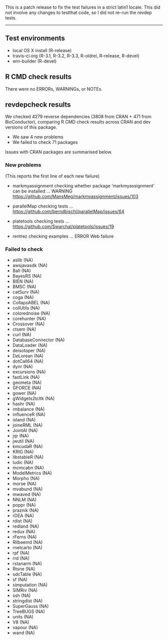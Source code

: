 This is a patch release to fix the test failures in a strict latin1 locale. This did not involve any changes to testthat code, so I did not re-run the revdep tests.

---

## Test environments

* local OS X install (R-release)
* travis-ci.org (R-3.1, R-3.2, R-3.3, R-oldrel, R-release, R-devel)
* win-builder (R-devel)

## R CMD check results

There were no ERRORs, WARNINGs, or NOTEs.

## revdepcheck results

We checked 4279 reverse dependencies (3808 from CRAN + 471 from BioConductor), comparing R CMD check results across CRAN and dev versions of this package.

 * We saw 4 new problems
 * We failed to check 71 packages

Issues with CRAN packages are summarised below.

### New problems
(This reports the first line of each new failure)

* markmyassignment
  checking whether package ‘markmyassignment’ can be installed ... WARNING
  https://github.com/MansMeg/markmyassignment/issues/103
  
* parallelMap
  checking tests ...
  https://github.com/berndbischl/parallelMap/issues/64

* platetools
  checking tests ...
  https://github.com/Swarchal/platetools/issues/19

* rentrez
  checking examples ... ERROR
  Web failure

### Failed to check

* aslib             (NA)
* awsjavasdk        (NA)
* Ball              (NA)
* BayesRS           (NA)
* BIEN              (NA)
* BMSC              (NA)
* catSurv           (NA)
* coga              (NA)
* CollapsABEL       (NA)
* collUtils         (NA)
* colorednoise      (NA)
* corehunter        (NA)
* Crossover         (NA)
* ctsem             (NA)
* curl              (NA)
* DatabaseConnector (NA)
* DataLoader        (NA)
* deisotoper        (NA)
* DeLorean          (NA)
* dotCall64         (NA)
* dynr              (NA)
* excursions        (NA)
* fastLink          (NA)
* geometa           (NA)
* GFORCE            (NA)
* gower             (NA)
* gWidgets2tcltk    (NA)
* hashr             (NA)
* imbalance         (NA)
* influenceR        (NA)
* island            (NA)
* joineRML          (NA)
* JointAI           (NA)
* jqr               (NA)
* jwutil            (NA)
* kmcudaR           (NA)
* KRIG              (NA)
* libstableR        (NA)
* ludic             (NA)
* mcmcabn           (NA)
* ModelMetrics      (NA)
* Morpho            (NA)
* morse             (NA)
* mvabund           (NA)
* mwaved            (NA)
* NNLM              (NA)
* poppr             (NA)
* praznik           (NA)
* rDEA              (NA)
* rdist             (NA)
* redland           (NA)
* redux             (NA)
* rFerns            (NA)
* Rlibeemd          (NA)
* rnetcarto         (NA)
* rpf               (NA)
* rrd               (NA)
* rstanarm          (NA)
* Rtsne             (NA)
* sdcTable          (NA)
* sf                (NA)
* simputation       (NA)
* SiMRiv            (NA)
* ssh               (NA)
* stringdist        (NA)
* SuperGauss        (NA)
* TreeBUGS          (NA)
* units             (NA)
* V8                (NA)
* vapour            (NA)
* wand              (NA)
